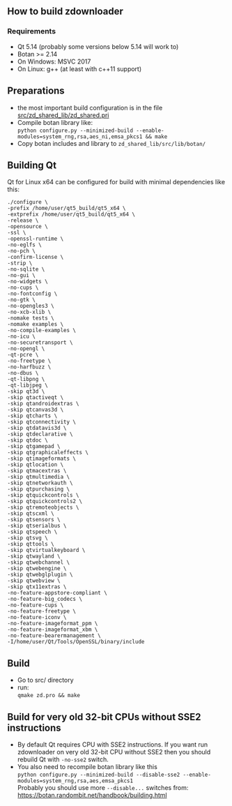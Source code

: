 ## How to build zdownloader
### Requirements
- Qt 5.14 (probably some versions below 5.14 will work to)
- Botan >= 2.14
- On Windows: MSVC 2017
- On Linux: g++ (at least with c++11 support)

## Preparations
- the most important build configuration is in the file [src/zd_shared_lib/zd_shared.pri](src/zd_shared_lib/zd_shared.pri)
- Compile botan library like:  
`python configure.py --minimized-build --enable-modules=system_rng,rsa,aes_ni,emsa_pkcs1 && make`
- Copy botan includes and library to `zd_shared_lib/src/lib/botan/`

## Building Qt
Qt for Linux x64 can be configured for build with minimal dependencies like this:
```
./configure \
-prefix /home/user/qt5_build/qt5_x64 \
-extprefix /home/user/qt5_build/qt5_x64 \
-release \
-opensource \
-ssl \
-openssl-runtime \
-no-eglfs \
-no-pch \
-confirm-license \
-strip \
-no-sqlite \
-no-gui \
-no-widgets \
-no-cups \
-no-fontconfig \
-no-gtk \
-no-opengles3 \
-no-xcb-xlib \
-nomake tests \
-nomake examples \
-no-compile-examples \
-no-icu \
-no-securetransport \
-no-opengl \
-qt-pcre \
-no-freetype \
-no-harfbuzz \
-no-dbus \
-qt-libpng \
-qt-libjpeg \
-skip qt3d \
-skip qtactiveqt \
-skip qtandroidextras \
-skip qtcanvas3d \
-skip qtcharts \
-skip qtconnectivity \
-skip qtdatavis3d \
-skip qtdeclarative \
-skip qtdoc \
-skip qtgamepad \
-skip qtgraphicaleffects \
-skip qtimageformats \
-skip qtlocation \
-skip qtmacextras \
-skip qtmultimedia \
-skip qtnetworkauth \
-skip qtpurchasing \
-skip qtquickcontrols \
-skip qtquickcontrols2 \
-skip qtremoteobjects \
-skip qtscxml \
-skip qtsensors \
-skip qtserialbus \
-skip qtspeech \
-skip qtsvg \
-skip qttools \
-skip qtvirtualkeyboard \
-skip qtwayland \
-skip qtwebchannel \
-skip qtwebengine \
-skip qtwebglplugin \
-skip qtwebview \
-skip qtx11extras \
-no-feature-appstore-compliant \
-no-feature-big_codecs \
-no-feature-cups \
-no-feature-freetype \
-no-feature-iconv \
-no-feature-imageformat_ppm \
-no-feature-imageformat_xbm \
-no-feature-bearermanagement \
-I/home/user/Qt/Tools/OpenSSL/binary/include
```

## Build
- Go to src/ directory
- run:  
`qmake zd.pro && make`

## Build for very old 32-bit CPUs without SSE2 instructions
- By default Qt requires CPU with SSE2 instructions. If you want run zdownloader on very old 32-bit CPU without SSE2 then you should rebuild Qt with `-no-sse2` switch.
- You also need to recompile botan library like this  
`python configure.py --minimized-build --disable-sse2 --enable-modules=system_rng,rsa,aes,emsa_pkcs1`  
 Probably you should use more `--disable...` switches from: https://botan.randombit.net/handbook/building.html
